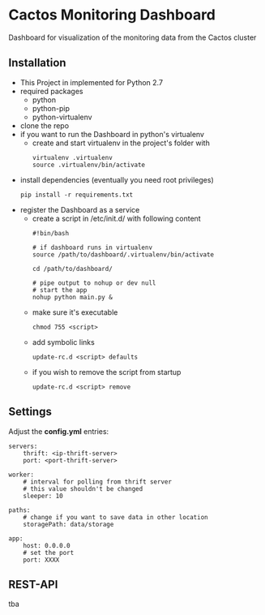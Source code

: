 Cactos Monitoring Dashboard
=================
Dashboard for visualization of the monitoring data from the Cactos cluster

Installation
----------------
- This Project in implemented for Python 2.7
- required packages
    - python 
    - python-pip 
    - python-virtualenv
- clone the repo
- if you want to run the Dashboard in python's virtualenv
    - create and start virtualenv in the project's folder with
        ```
        virtualenv .virtualenv
        source .virtualenv/bin/activate
        ```
- install dependencies (eventually you need root privileges)
    ```
    pip install -r requirements.txt
    ```
- register the Dashboard as a service
    - create a script in /etc/init.d/ with following content
        ```
        #!bin/bash

        # if dashboard runs in virtualenv
        source /path/to/dashboard/.virtualenv/bin/activate

        cd /path/to/dashboard/
        
        # pipe output to nohup or dev null
        # start the app
        nohup python main.py &
        ```
    - make sure it's executable
        ```
        chmod 755 <script>
        ```
    - add symbolic links
        ```
        update-rc.d <script> defaults
        ```
    - if you wish to remove the script from startup
        ```
        update-rc.d <script> remove
        ```

Settings
----------------
Adjust the **config.yml** entries:

```
servers:
    thrift: <ip-thrift-server>
    port: <port-thrift-server>

worker:
    # interval for polling from thrift server
    # this value shouldn't be changed
    sleeper: 10 

paths:
    # change if you want to save data in other location
    storagePath: data/storage

app:
    host: 0.0.0.0
    # set the port
    port: XXXX
```

REST-API
----------------
tba
